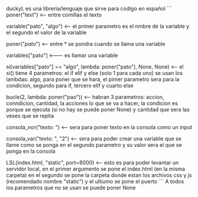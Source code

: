duckyL es una libreria/lenguaje que sirve para codigo en español
´´´
poner("text") <-- entre comillas el texto

variable("pato", "algo") <-- el primer parametro es el nmbre de la variable y el segundo el valor de la variable

poner("*pato*") <-- entre * se pondra cuando se llama una variable

variables["pato"] <--- es llamar una variable

si(variables["pato"] == "algo", lambda: poner("pato"), None, None) <-- el si() tiene 4 parametros: el if elif y else (solo 1 para cada uno) se usan los lambdas: algo, para poner que  se hara, el pimer parametro sera para la condicion, segundo para if, tercero elif y cuarto else

bucle(2, lambda: poner("pao")) <-- habran 3 parametros: accion, conndicion, cantidad, la acciones lo que se va a hacer, la condicion es porque se ejecuta (si no hay se puede poner None) y cantidad que sera las veses que se repita

consola_nor("texto: ") <-- sera para poner texto en la consola como un input

consola_var("texto: ", "2") <-- sera para poder crear una variable que se llame como se ponga en el segundo parametro y su valor sera el que se ponga en la consola 

LSL(index.html, "static", port=8000) <-- esto es para poder levantar un servidor local, en el primer argumento se pone el index.html (en la misma carpeta) en el segundo se pone la carpeta donde estan los archivos css y js (recomendado nombre "static") y el ultiumo se pone el puerto 
´´´
A todos los parametros que no se usan se puede poner None
